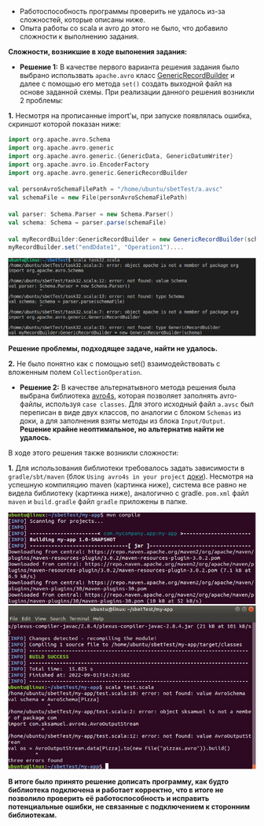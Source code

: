 * Работоспособность программы проверить не удалось из-за сложностей, которые описаны ниже.
* Опыта работы со scala и avro до этого не было, что добавило сложности к выполнению задания.

**Сложности, возникшие в ходе выпонения задания:**

-  **Решение 1:** В качестве первого варианта решения задания было выбрано использвать `apache.avro` класс [GenericRecordBuilder](https://avro.apache.org/docs/1.8.1/api/java/org/apache/avro/generic/GenericRecordBuilder.html) и далее с помощью его метода `set()` 
создать выходной файл на основе заданной схемы. При реализации данного решения возникли 2 проблемы:

**1.** Несмотря на прописанные import'ы, при запуске появлялась ошибка, скриншот которой показан ниже:
```scala 
import org.apache.avro.Schema
import org.apache.avro.generic
import org.apache.avro.generic.{GenericData, GenericDatumWriter}
import org.apache.avro.io.EncoderFactory
import org.apache.avro.generic.GenericRecordBuilder

val personAvroSchemaFilePath = "/home/ubuntu/sbetTest/а.avsc"
val schemaFile = new File(personAvroSchemaFilePath)

val parser: Schema.Parser = new Schema.Parser()
val schema: Schema = parser.parse(schemaFile)

val myRecordBuilder:GenericRecordBuilder = new GenericRecordBuilder(schema)
myRecordBuilder.set("endDdate1", "Operation1")....
```
 !["GenericRB error"](https://github.com/nbalol33/TestSberbank/blob/main/task3/GenericRB_error.png)
 
 **Решение проблемы, подходящее задаче, найти не удалось.**
 
  **2.** Не было понятно как с помощью set() взаимодействовать с вложенным полем `CollectionOperation`.
    
 -  **Решение 2:** В качестве альтернатывного метода решения была выбрана библиотека [avro4s](https://github.com/sksamuel/avro4s), которая позволяет заполнять avro-файлы, используя
 `case classes`. Для этого исходный файл `a.avsc` был переписан в виде двух классов, по аналогии с блоком `Schemas` из доки, 
 а для заполнения взяты методы из блока `Input/Output`. **Решение крайне неоптимальное, но альтернатив найти не удалось.**
 
 В ходе этого решения также возникли сложности:
 
 **1.** Для использования библиотеки требовалось задать зависимости в `gradle/sbt/maven` (блок `Using avro4s in your project` [доки](https://github.com/sksamuel/avro4s)). 
 Несмотря на успешную компиляцию maven (картинка ниже), система все равно не видела библиотеку (картинка ниже), аналогично с gradle.
 `pom.xml` файл `maven` и `build.gradle` файл `gradle` приложены в папке.
 
 ![maven1](https://github.com/nbalol33/TestSberbank/blob/main/task3/maven_compile_start.png) 
 ![maven2](https://github.com/nbalol33/TestSberbank/blob/main/task3/no%20library.png)
 
 **В итоге было принято решение дописать программу, как будто библиотека подключена и работает корректно, что в итоге не позволило проверить её работоспособность
 и исправить потенциальные ошибки, не связанные с подключением к сторонним библиотекам.**
